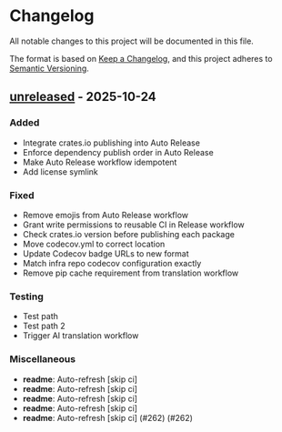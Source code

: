 <!--
SPDX-FileCopyrightText: 2025 RAprogramm <andrey.rozanov.vl@gmail.com>

SPDX-License-Identifier: MIT
-->

# Changelog

All notable changes to this project will be documented in this file.

The format is based on [Keep a Changelog](https://keepachangelog.com/en/1.1.0/),
and this project adheres to [Semantic Versioning](https://semver.org/spec/v2.0.0.html).

## [unreleased] - 2025-10-24

### Added

- Integrate crates.io publishing into Auto Release
- Enforce dependency publish order in Auto Release
- Make Auto Release workflow idempotent
- Add license symlink

### Fixed

- Remove emojis from Auto Release workflow
- Grant write permissions to reusable CI in Release workflow
- Check crates.io version before publishing each package
- Move codecov.yml to correct location
- Update Codecov badge URLs to new format
- Match infra repo codecov configuration exactly
- Remove pip cache requirement from translation workflow

### Testing

- Test path
- Test path 2
- Trigger AI translation workflow

### Miscellaneous

- **readme**: Auto-refresh [skip ci]
- **readme**: Auto-refresh [skip ci]
- **readme**: Auto-refresh [skip ci]
- **readme**: Auto-refresh [skip ci]
- **readme**: Auto-refresh [skip ci] (#262) (#262)

[unreleased]: https://github.com/RAprogramm/masterror/compare/v0.24.19...unreleased

